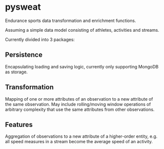 # pysweat
Endurance sports data transformation and enrichment functions.

Assuming a simple data model consisting of athletes, activities and streams.

Currently divided into 3 packages:

## Persistence
Encapsulating loading and saving logic, currently only supporting MongoDB as storage.

## Transformation
Mapping of one or more attributes of an observation to a new attribute of the same observation. May include
rolling/moving window operations of arbitrary complexity that use the same attributes from other observations.

## Features
Aggregation of observations to a new attribute of a higher-order entity, e.g. all speed measures in a stream
become the average speed of an activity.